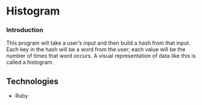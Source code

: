 # Histogram

### Introduction
This program will take a user’s input and then build a hash from that input. Each key in the hash will be a word from the user; each value will be the number of times that word occurs. A visual representation of data like this is called a histogram.

## Technologies
- Ruby
